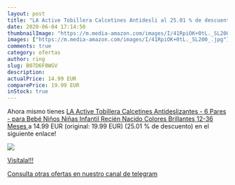 ```yaml
---
layout: post
title: "LA Active Tobillera Calcetines Antidesli al 25.01 % de descuento"
date: 2020-06-04 17:14:50
thumbnailImage: "https://m.media-amazon.com/images/I/41RpiOK+0tL._SL200_.jpg"
images: ["https://m.media-amazon.com/images/I/41RpiOK+0tL._SL200_.jpg"]
comments: true
category: ofertas
author: ring
slug: B07D6F8WGV
description:
actualPrice: 14.99 EUR
comparePrice: 19.99 EUR
inStock: true
---
```


Ahora mismo tienes [LA Active Tobillera Calcetines Antideslizantes - 6 Pares - para Bebé Niños Niñas Infantil Recién Nacido Colores Brillantes 12-36 Meses ](https://www.amazon.com/dp/B07D6F8WGV/?tag=redken08-20) a 14.99 EUR (original: 19.99 EUR) (25.01 % de descuento) en el siguiente enlace!

[![](https://m.media-amazon.com/images/I/41RpiOK+0tL._SL200_.jpg)](https://www.amazon.com/dp/B07D6F8WGV/?tag=redken08-20)

[Visítala!!!](https://www.amazon.com/dp/B07D6F8WGV/?tag=redken08-20)

[Consulta otras ofertas en nuestro canal de telegram](https://t.me/s/ofertas25)
